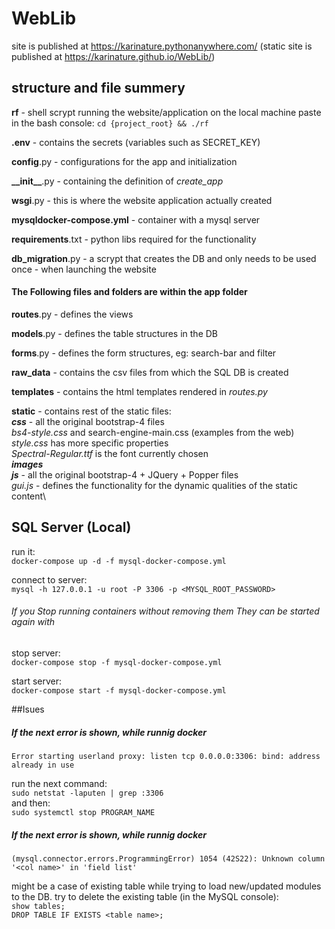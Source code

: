 # WebLib

site is published at https://karinature.pythonanywhere.com/
(static site is published at https://karinature.github.io/WebLib/)

## structure and file summery
**rf** - shell scrypt running the website/application on the local machine paste in the bash console: `cd {project_root} && ./rf`

**.env** - contains the secrets (variables such as SECRET_KEY)

**config**.py - configurations for the app and initialization 

**\_\_init__**.py - containing the definition of _create_app_

**wsgi**.py - this is where the website application actually created

**mysqldocker-compose.yml** - container with a mysql server

**requirements**.txt - python libs required for the functionality

**db_migration**.py - a scrypt that creates the DB and only needs to be used once - when launching the website 


#### The Following files and folders are within the app folder

**routes**.py - defines the views 

**models**.py - defines the table structures in the DB 

**forms**.py - defines the form structures, eg: search-bar and filter 

**raw_data** - contains the csv files from which the SQL DB is created

**templates** - contains the html templates rendered in _routes.py_

**static** - contains rest of the static files:\
    ***css*** - 
        all the original bootstrap-4 files\
        *bs4-style.css* and search-engine-main.css (examples from the web)\
        *style.css* has more specific properties\
        *Spectral-Regular.ttf* is the font currently chosen\
    ***images***\
    ***js*** - 
        all the original bootstrap-4 + JQuery + Popper files\
        *gui.js* - defines the functionality for the dynamic qualities of the static content\

   
## SQL Server (Local) 
run it:\
`docker-compose up -d -f mysql-docker-compose.yml`

connect to server:\
`mysql -h 127.0.0.1 -u root -P 3306 -p <MYSQL_ROOT_PASSWORD>`

###### If you Stop running containers without removing them They can be started again with
    
stop server:\
`docker-compose stop -f mysql-docker-compose.yml` 
    
start server: \
`docker-compose start -f mysql-docker-compose.yml`

##Isues
##### If the next error is shown, while runnig docker
    Error starting userland proxy: listen tcp 0.0.0.0:3306: bind: address already in use
run the next command:\
`sudo netstat -laputen | grep :3306`\
and then:\
`sudo systemctl stop PROGRAM_NAME`

##### If the next error is shown, while runnig docker
    (mysql.connector.errors.ProgrammingError) 1054 (42S22): Unknown column '<col name>' in 'field list'
might be a case of existing table while trying to load new/updated modules to the DB.
try to delete the existing table (in the MySQL console):\
`show tables;`\
`DROP TABLE IF EXISTS <table name>;`
